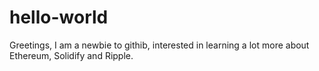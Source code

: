 # hello-world

Greetings, I am a newbie to githib, interested in learning a lot more about Ethereum, Solidify and Ripple.

